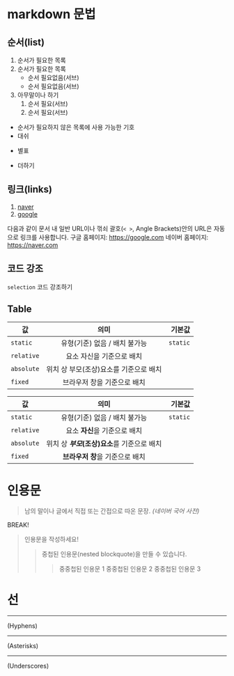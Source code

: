 # markdown 문법
## 순서(list)
1. 순서가 필요한 목록
1. 순서가 필요한 목록
    - 순서 필요없음(서브)
    - 순서 필요없음(서브)
1. 아무말이나 하기
    1. 순서 필요(서브)
    1. 순서 필요(서브)
- 순서가 필요하지 않은 목록에 사용 가능한 기호
- 대쉬
* 별표
+ 더하기

## 링크(links)
1. [naver](https://naver.com)
1. [google](https://google.com)

다음과 같이 문서 내 일반 URL이나 꺾쇠 괄호(`< >`, Angle Brackets)안의 URL은 자동으로 링크를 사용합니다.
구글 홈페이지: https://google.com
네이버 홈페이지: <https://naver.com>

## 코드 강조
`selection` 코드 강조하기

## Table
| 값 | 의미 | 기본값 |
|---|:---:|---:|
| `static` | 유형(기준) 없음 / 배치 불가능 | `static` |
| `relative` | 요소 자신을 기준으로 배치 |  |
| `absolute` | 위치 상 부모(조상)요소를 기준으로 배치 |  |
| `fixed` | 브라우저 창을 기준으로 배치 |  |

값 | 의미 | 기본값
---|:---:|---:
`static` | 유형(기준) 없음 / 배치 불가능 | `static`
`relative` | 요소 **자신**을 기준으로 배치 |
`absolute` | 위치 상 **_부모_(조상)요소**를 기준으로 배치 |
`fixed` | **브라우저 창**을 기준으로 배치 |

# 인용문
> 남의 말이나 글에서 직접 또는 간접으로 따온 문장. _(네이버 국어 사전)_

BREAK!

> 인용문을 작성하세요!
>> 중첩된 인용문(nested blockquote)을 만들 수 있습니다.
>>> 중중첩된 인용문 1
>>> 중중첩된 인용문 2
>>> 중중첩된 인용문 3

# 선
---
(Hyphens)

***
(Asterisks)

___
(Underscores)